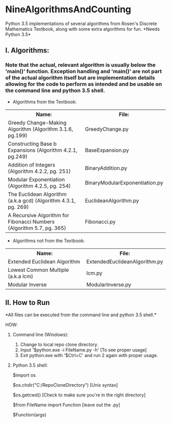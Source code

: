 # NineAlgorithmsAndCounting
Python 3.5 implementations of several algorithms from Rosen's Discrete Mathematics Textbook, along with some extra algorithms for fun. \*Needs Python 3.5\*

## I. Algorithms: 

### Note that the actual, relevant algorithm is usually below the 'main()' function. Exception handling and 'main()' are not part of the actual algorithm itself but are implementation details allowing for the code to perform as intended and be usable on the command line and python 3.5 shell.
* Algorithms from the Textbook:  

<table>
    <tr>
        <th>Name:</th>                                                              
        <th>File:</th>
    </tr>
    <tr>
        <td>Greedy Change-Making Algorithm (Algorithm 3.1.6, pg.199)</td>
        <td>GreedyChange.py</td>
    </tr>
    <tr>
        <td>Constructing Base b Expansions (Algorithm 4.2.1, pg.249)              
        <td>BaseExpansion.py</td>
    </tr>
    <tr>
        <td>Addition of Integers (Algorithm 4.2.2, pg. 251)</td>
        <td>BinaryAddition.py</td> 
    </tr>
    <tr>
        <td>Modular Exponentiation (Algorithm 4.2.5, pg. 254)</td>
        <td>BinaryModularExponentiation.py</td> 
    </tr>
    <tr>
        <td>The Euclidean Algorithm (a.k.a gcd) (Algorithm 4.3.1, pg. 269)</td>  
        <td>EuclideanAlgorithm.py</td> 
    </tr>
    <tr>
        <td>A Recursive Algorithm for Fibonacci Numbers (Algorithm 5.7, pg. 365)</td>
        <td>Fibonacci.py</td>
    </tr>
</table>
    
* Algorithms not from the Textbook:  

<table>
    <tr>
        <th>Name:</th>                       
        <th>File:</th>
    </tr>
    <tr>
        <td>Extended Euclidean Algorithm</td>   
        <td>ExtendedEuclideanAlgorithm.py</td>  
    </tr>
    <tr>
        <td>Lowest Common Multiple (a.k.a lcm)</td> 
        <td>lcm.py</td>
    </tr>
    <tr>
        <td>Modular Inverse</td>             
        <td>ModularInverse.py</td> 
    </tr>
</table>
    

## II. How to Run  

\*All files can be executed from the command line and python 3.5 shell.\* 
    
HOW:  
    
1. Command line (Windows):  
    1. Change to local repo clone directory.  
    2. Input '$python.exe -i FileName.py -h' [To see proper usage]  
    3. Exit python.exe with '$Ctrl+C' and run 2 again with proper usage.  
        
2. Python 3.5 shell:  
    
    $import os  
        
    $os.chdir("C:/RepoCloneDirectory") [Unix syntax]  
        
    $os.getcwd() [Check to make sure you're in the right directory]  
        
    $from FileName import Function [leave out the .py]  
        
    $Function(args)  
